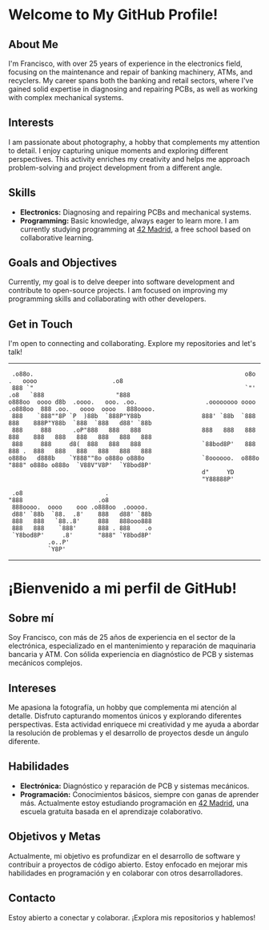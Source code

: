  # Welcome to My GitHub Profile!

## About Me
I'm Francisco, with over 25 years of experience in the electronics field, focusing on the maintenance and repair of banking machinery, ATMs, and recyclers. My career spans both the banking and retail sectors, where I've gained solid expertise in diagnosing and repairing PCBs, as well as working with complex mechanical systems.

## Interests
I am passionate about photography, a hobby that complements my attention to detail. 
I enjoy capturing unique moments and exploring different perspectives. This activity enriches my creativity and helps me approach problem-solving and project development from a different angle.

## Skills
- **Electronics:** Diagnosing and repairing PCBs and mechanical systems.
- **Programming:** Basic knowledge, always eager to learn more.
  I am currently studying programming at  [42 Madrid](https://www.42madrid.com), a free school based on collaborative learning.


## Goals and Objectives
Currently, my goal is to delve deeper into software development and contribute to open-source projects. 
I am focused on improving my programming skills and collaborating with other developers.


## Get in Touch
I'm open to connecting and collaborating. Explore my repositories and let's talk!

--------
```
 .o88o.                                                           o8o      .   oooo                     .o8 
 888 `"                                                           `"'    .o8   `888                    "888
o888oo  oooo d8b  .oooo.   ooo. .oo.                   .oooooooo oooo  .o888oo  888 .oo.   oooo  oooo   888oooo. 
 888    `888""8P `P  )88b  `888P"Y88b                 888' `88b  `888    888    888P"Y88b  `888  `888   d88' `88b 
 888     888      .oP"888   888   888                 888   888   888    888    888   888   888   888   888   888 
 888     888     d8(  888   888   888                 `88bod8P'   888    888 .  888   888   888   888   888   888 
o888o   d888b    `Y888""8o o888o o888o                `8oooooo.  o888o   "888" o888o o888o  `V88V"V8P'  `Y8bod8P' 
                                                      d"     YD  
                                                      "Y88888P'  
                                                                                                                      
 .o8                       .                                                                                          
"888                     .o8                                                                                          
 888oooo.  oooo    ooo .o888oo  .ooooo.                                                                               
 d88' `88b  `88.  .8'    888   d88' `88b                                                                              
 888   888   `88..8'     888   888ooo888                                                                              
 888   888    `888'      888 . 888    .o                                                                              
 `Y8bod8P'     .8'       "888" `Y8bod8P'                                                                              
           .o..P'                                                                                                     
           `Y8P'                                                                                                                                                                                                                                                                                                           
```                                                    
--------


# ¡Bienvenido a mi perfil de GitHub!

## Sobre mí
Soy Francisco, con más de 25 años de experiencia en el sector de la electrónica, especializado en el mantenimiento y reparación de maquinaria bancaria y ATM. 
Con sólida experiencia en diagnóstico de PCB y sistemas mecánicos complejos.

## Intereses
Me apasiona la fotografía, un hobby que complementa mi atención al detalle. Disfruto capturando momentos únicos y explorando diferentes perspectivas. 
Esta actividad enriquece mi creatividad y me ayuda a abordar la resolución de problemas y el desarrollo de proyectos desde un ángulo diferente.

## Habilidades
- **Electrónica:** Diagnóstico y reparación de PCB y sistemas mecánicos.
- **Programación:** Conocimientos básicos, siempre con ganas de aprender más.
  Actualmente estoy estudiando programación en [42 Madrid](https://www.42madrid.com), una escuela gratuita basada en el aprendizaje colaborativo.

## Objetivos y Metas
Actualmente, mi objetivo es profundizar en el desarrollo de software y contribuir a proyectos de código abierto. Estoy enfocado en mejorar mis habilidades en programación y en colaborar con otros desarrolladores. 


## Contacto
Estoy abierto a conectar y colaborar. ¡Explora mis repositorios y hablemos!
